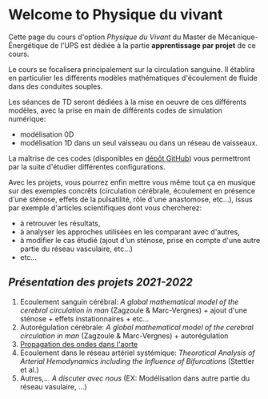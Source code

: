 # Welcome to Physique du vivant

Cette page du cours d'option _Physique du Vivant_ du Master de Mécanique-Énergétique de l'UPS
est dédiée à la partie **apprentissage par projet** de ce cours.

Le cours se focalisera principalement sur la circulation sanguine.
Il établira en particulier les différents modèles mathématiques d'écoulement de
fluide dans des conduites souples.

Les séances de TD seront dédiées à la mise en oeuvre de ces différents modèles,
avec la prise en main de différents codes de simulation numérique:
- modélisation 0D
- modélisation 1D
dans un seul vaisseau ou dans un réseau de vaisseaux.

La maîtrise de ces codes (disponibles en [dépôt GitHub](https://github.com/PattyPat31/Mecanique-du-vivant))
vous permettront par la suite d'étudier différentes configurations.

Avec les projets, vous pourrez enfin mettre vous même tout ça en musique sur
des exemples concrêts (circulation cérébrale, écoulement en présence d'une sténose, 
effets de la pulsatilité, rôle d'une anastomose, etc...), issus par exemple d'articles 
scientifiques dont vous chercherez:
- à retrouver les résultats,
- à analyser les approches utilisées en les comparant avec d'autres,
- à modifier le cas étudié (ajout d'un sténose, prise en compte d'une autre partie du réseau vasculaire, etc...)
- etc...

## _Présentation des projets 2021-2022_

1. Ecoulement sanguin cérébral: _A global mathematical model of the cerebral circulation in man_ (Zagzoule & Marc-Vergnes) + ajout d'une sténose + effets instationnaires + etc...
2. Autorégulation cérébrale: _A global mathematical model of the cerebral circulation in man_ (Zagzoule & Marc-Vergnes) + autorégulation
3. [Propagation des ondes dans l'aorte](projet_aorte.md)
4. Ecoulement dans le réseau artériel systémique: _Theorotical Analysis of Arterial Hemodynamics including the Influence of Bifurcations_ (Stettler et al.)
5. Autres,... _A discuter avec nous_ (EX: Modélisation dans autre partie du réseau vasulaire, ...)
